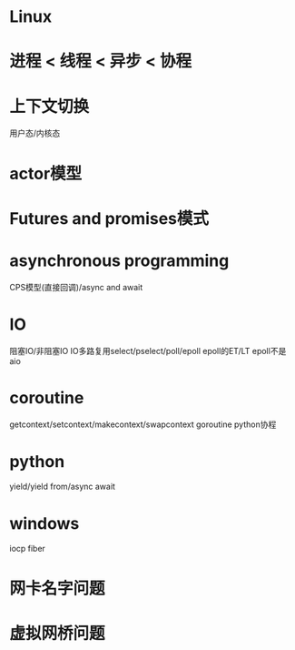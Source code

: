 # Linux

# 进程 < 线程 < 异步 < 协程

# 上下文切换
用户态/内核态

# actor模型

# Futures and promises模式

# asynchronous programming
CPS模型(直接回调)/async and await

# IO
阻塞IO/非阻塞IO
IO多路复用select/pselect/poll/epoll
epoll的ET/LT
epoll不是aio

# coroutine
getcontext/setcontext/makecontext/swapcontext
goroutine
python协程

# python
yield/yield from/async await

# windows
iocp
fiber


# 网卡名字问题
# 虚拟网桥问题

